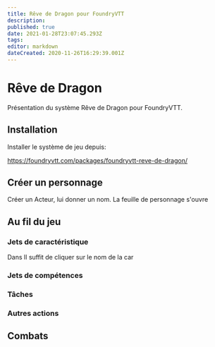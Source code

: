 ```yaml
---
title: Rêve de Dragon pour FoundryVTT
description: 
published: true
date: 2021-01-28T23:07:45.293Z
tags: 
editor: markdown
dateCreated: 2020-11-26T16:29:39.001Z
---
```


# Rêve de Dragon
Présentation du système Rêve de Dragon pour FoundryVTT.

## Installation
Installer le système de jeu depuis:

https://foundryvtt.com/packages/foundryvtt-reve-de-dragon/


## Créer un personnage
Créer un Acteur, lui donner un nom. La feuille de personnage s'ouvre


## Au fil du jeu

### Jets de caractéristique
Dans Il suffit de cliquer sur le nom de la car

### Jets de compétences

### Tâches

### Autres actions

## Combats


